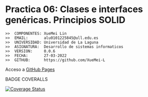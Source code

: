 # Practica 06: Clases e interfaces genéricas. Principios SOLID

```
>>  COMPONENTES: XueMei Lin
>>  EMAIL:       alu0101225845@ull.edu.es
>>  UNIVERSIDAD: Universidad de La Laguna
>>  ASIGNATURA:  Desarrollo de sistemas informaticos
>>  VERSION:     0.0.6
>>  FECHA:       27-03-2022
>>  GITHUB:      https://github.com/XueMei-L
```

Acceso a [GitHub Pages](https://ull-esit-inf-dsi-2122.github.io/ull-esit-inf-dsi-21-22-prct06-generics-solid-XueMei-L/)

BADGE COVERALLS  

[![Coverage Status](https://coveralls.io/repos/github/ULL-ESIT-INF-DSI-2021/ull-esit-inf-dsi-20-21-prct06-generics-solid-XueMei-L/badge.svg?branch=main)](https://coveralls.io/github/ULL-ESIT-INF-DSI-2021/ull-esit-inf-dsi-20-21-prct06-generics-solid-XueMei-L?branch=main)